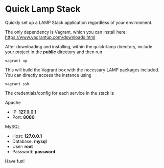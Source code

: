 # Quick Lamp Stack

Quickly set up a LAMP Stack application regardless of your environment.

The only dependency is Vagrant, which you can install here: https://www.vagrantup.com/downloads.html

After downloading and installing, within the quick-lamp directory, include your project in the **public**
directory and then run

    vagrant up

This will build the Vagrant box with the necessary LAMP packages included. You can directly access the
instance using

    vagrant ssh

The credentials/config for each service in the stack is

Apache
* IP: **127.0.0.1**
* Port: **8080**

MySQL
* Host: **127.0.0.1**
* Database: **mysql**
* User: **root**
* Password: **password**

Have fun!
